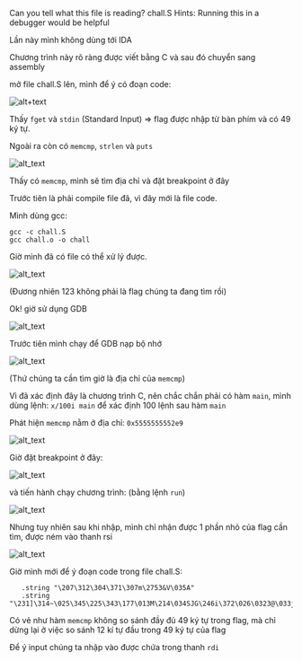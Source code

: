Can you tell what this file is reading? chall.S
Hints:
Running this in a debugger would be helpful

Lần này mình không dùng tới IDA

Chương trình này rõ ràng được viết bằng C và sau đó chuyển sang assembly

mở file chall.S lên, mình để ý có đoạn code:

![alt+text](https://i.imgur.com/NjLp3QW.png)

Thấy ```fget``` và ```stdin``` (Standard Input) => flag được nhập từ bàn phím và có 49 ký tự.

Ngoài ra còn có ```memcmp```, ```strlen``` và ```puts```

![alt_text](https://i.imgur.com/AK6LPIC.png)

Thấy có ```memcmp```, mình sẽ tìm địa chỉ và đặt breakpoint ở đây

Trước tiên là phải compile file đã, vì đây mới là file code.

Mình dùng gcc:

```gcc -c chall.S``` <br/>
```gcc chall.o -o chall```

Giờ mình đã có file có thể xử lý được.

![alt_text](https://i.imgur.com/5XFAflF.png)

(Đương nhiên 123 không phải là flag chúng ta đang tìm rồi)

Ok! giờ sử dụng GDB

![alt_text](https://i.imgur.com/HI0eFNl.png)

Trước tiên mình chạy để GDB nạp bộ nhớ

![alt_text](https://i.imgur.com/fnvC6St.png)

(Thứ chúng ta cần tìm giờ là địa chỉ của ```memcmp```)

Vì đã xác định đây là chương trình C, nên chắc chắn phải có hàm ```main```, mình dùng lệnh: ```x/100i main``` để xác định 100 lệnh sau hàm ```main```

Phát hiện ```memcmp``` nằm ở địa chỉ: ```0x5555555552e9```

![alt_text](https://i.imgur.com/Xvy20C5.png)

Giờ đặt breakpoint ở đây:

![alt_text](https://i.imgur.com/mkfzSCi.png)

và tiến hành chạy chương trình: (bằng lệnh ```run```)

![alt_text](https://i.imgur.com/73k1HFM.png)

Nhưng tuy nhiên sau khi nhập, mình chỉ nhận được 1 phần nhỏ của flag cần tìm, được ném vào thanh rsi

![alt_text](https://i.imgur.com/TSvUk8P.png)

Giờ mình mới để ý đoạn code trong file chall.S:

```
   .string "\207\312\304\371\307m\2753&V\035A"
   .string "\231]\314~\025\345\225\343\177\013M\214\034SJG\246i\372\026\0323@\033jW\204\370\311}\221\350T\236pr"
```
 Có vẻ như hàm ```memcmp``` không so sánh đầy đủ 49 ký tự trong flag, mà chỉ dừng lại ở việc so sánh 12 kí tự đầu trong 49 ký tự của flag
 
 Để ý input chúng ta nhập vào được chứa trong thanh ```rdi```
 
 

